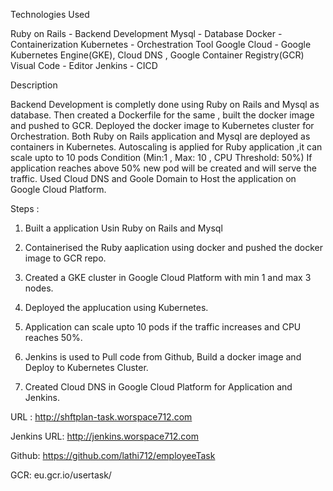 Technologies Used

Ruby on Rails - Backend Development
Mysql - Database
Docker - Containerization
Kubernetes - Orchestration Tool
Google Cloud - Google Kubernetes Engine(GKE), Cloud DNS , Google Container Registry(GCR)
Visual Code - Editor
Jenkins - CICD


Description

Backend Development is completly done using Ruby on Rails and Mysql as database.
Then created a Dockerfile for the same , built the docker image and pushed to GCR.
Deployed the docker image to Kubernetes cluster for Orchestration.
Both Ruby on Rails application and Mysql are deployed as containers in Kubernetes.
Autoscaling is applied for Ruby application ,it can scale upto to 10 pods 
Condition (Min:1 , Max: 10 , CPU Threshold: 50%)
If application reaches above 50% new pod will be created and will serve the traffic.
Used Cloud DNS and Goole Domain to Host the application on Google Cloud Platform.

Steps :

1. Built a application Usin Ruby on Rails and Mysql

2. Containerised the Ruby aaplication using docker and pushed the docker image to GCR repo.

3. Created a GKE cluster in Google Cloud Platform with min 1 and max 3 nodes.

4. Deployed the applucation using Kubernetes.

5. Application can scale upto 10 pods if the traffic increases and CPU reaches 50%.

6. Jenkins is used to Pull code from Github, Build a docker image and Deploy to Kubernetes Cluster.

7. Created Cloud DNS in Google Cloud Platform for Application and Jenkins.

URL : http://shftplan-task.worspace712.com

Jenkins URL: http://jenkins.worspace712.com

Github: https://github.com/lathi712/employeeTask

GCR: eu.gcr.io/usertask/
